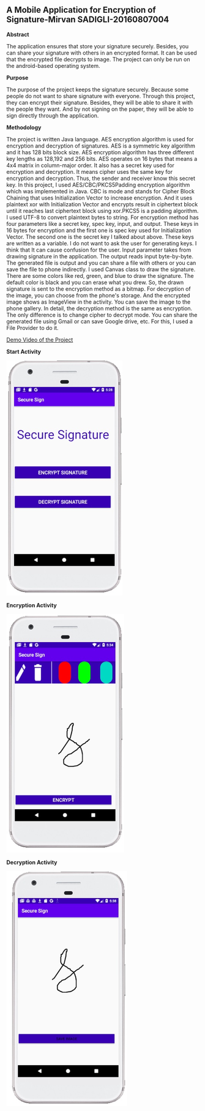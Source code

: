 ## A Mobile Application for Encryption of Signature-Mirvan SADIGLI-20160807004

**Abstract**

The application ensures that store your signature securely. Besides, you can share your signature with others in an encrypted format. It can be used that the encrypted file 
decrypts to image. The project can only be run on the android-based operating system.

**Purpose**

 The purpose of the project keeps the signature securely. Because some people do not want to share signature with everyone. Through this project, they can encrypt their signature.
 Besides, they will be able to share it with the people they want. And by not signing on the paper, they will be able to sign directly through the application.

**Methodology**

The project is written Java language. AES encryption algorithm is used for encryption and decryption of signatures. AES is a symmetric key algorithm and it has 128 bits block size.
AES encryption algorithm has three different key lengths as 128,192 and 256 bits. AES operates on 16 bytes that means a 4x4 matrix in column-major order. It also has a secret key
used for encryption and decryption. It means cipher uses the same key for encryption and decryption. Thus, the sender and receiver know this secret key. In this project, I used 
AES/CBC/PKCS5Padding encryption algorithm which was implemented in Java. CBC is mode and stands for Cipher Block Chaining that uses Initialization Vector to increase encryption.
And it uses plaintext xor with Initialization Vector and encrypts result in ciphertext block until it reaches last ciphertext block using xor.PKCS5 is a padding algorithm. I used
UTF-8 to convert plaintext bytes to string. For encryption method has four parameters like a secret key, spec key, input, and output. These keys in 16 bytes for encryption and 
the first one is spec key used for Initialization Vector. The second one is the secret key I talked about above. These keys are written as a variable. I do not want to ask the
user for generating keys. I think that It can cause confusion for the user. Input parameter takes from drawing signature in the application. The output reads input byte-by-byte.
The generated file is output and you can share a file with others or you can save the file to phone indirectly. I used Canvas class to draw the signature. There are some colors 
like red, green, and blue to draw the signature. The default color is black and you can erase what you drew. So, the drawn signature is sent to the encryption method as a bitmap.
For decryption of the image, you can choose from the phone's storage. And the encrypted image shows as ImageView in the activity. You can save the image to the phone gallery. 
In detail, the decryption method is the same as encryption. The only difference is to change cipher to decrypt mode. You can share the generated file using Gmail or can save
Google drive, etc. For this, I used a File Provider to do it.


[Demo Video of the Project](https://youtu.be/1CsaB4HG7OQ)




**Start Activity**

![Github 1](/images/StartActivity.jpg)


**Encryption Activity**

![GitHub 2](/images/EncryptionActivity.jpg)

**Decryption Activity**

![GitHub 3](/images/DecryptionActivity.jpg)
